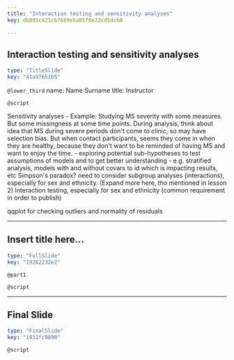 ```yaml
---
title: "Interaction testing and sensitivity analyses"
key: db8d5c421cb76b9e5a85f8e22cd5dcb0

---
```

## Interaction testing and sensitivity analyses

```yaml
type: "TitleSlide"
key: "41a97651b5"
```

`@lower_third`
name: Name Surname
title: Instructor


`@script`

Sensitivity analyses
    - Example: Studying MS severity with some measures. But some missingness at some time points. During analysis, think about idea that MS during severe periods don't come to clinic, so may have selection bias. But when contact participants, seems they come in when they are healthy, because they don't want to be reminded of having MS and want to enjoy the time.
    - exploring potential sub-hypotheses to test assumptions of models and to
    get better understanding
    - e.g. stratified analysis, models with and without covars to id which is
    impacting results, etc
Simpson's paradox? need to consider subgroup analyses (interactions), especially
for sex and ethnicity. (Expand more here, tho mentioned in lesson 2)
Interaction testing, especially for sex and ethnicity (common requirement in order
to publish)

qqplot for checking outliers and normality of residuals



---
## Insert title here...

```yaml
type: "FullSlide"
key: "19262232e2"
```

`@part1`



`@script`



---
## Final Slide

```yaml
type: "FinalSlide"
key: "1931fc9890"
```

`@script`


